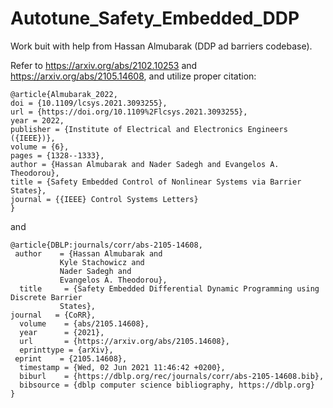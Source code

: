 # Autotune_Safety_Embedded_DDP
Work buit with help from Hassan Almubarak (DDP ad barriers codebase).

Refer to https://arxiv.org/abs/2102.10253 and https://arxiv.org/abs/2105.14608, and utilize proper citation:

	@article{Almubarak_2022,
	doi = {10.1109/lcsys.2021.3093255},
	url = {https://doi.org/10.1109%2Flcsys.2021.3093255},
	year = 2022,
	publisher = {Institute of Electrical and Electronics Engineers ({IEEE})},
	volume = {6},
	pages = {1328--1333},
	author = {Hassan Almubarak and Nader Sadegh and Evangelos A. Theodorou},
	title = {Safety Embedded Control of Nonlinear Systems via Barrier States},
	journal = {{IEEE} Control Systems Letters}
	}

and

	@article{DBLP:journals/corr/abs-2105-14608,
 	 author    = {Hassan Almubarak and
               Kyle Stachowicz and
               Nader Sadegh and
               Evangelos A. Theodorou},
	  title     = {Safety Embedded Differential Dynamic Programming using Discrete Barrier
               States},
  	journal   = {CoRR},
	  volume    = {abs/2105.14608},
	  year      = {2021},
	  url       = {https://arxiv.org/abs/2105.14608},
	  eprinttype = {arXiv},
 	 eprint    = {2105.14608},
	  timestamp = {Wed, 02 Jun 2021 11:46:42 +0200},
	  biburl    = {https://dblp.org/rec/journals/corr/abs-2105-14608.bib},
	  bibsource = {dblp computer science bibliography, https://dblp.org}
	}
